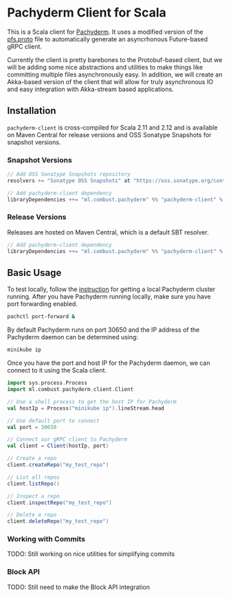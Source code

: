 # Pachyderm Client for Scala

This is a Scala client for [Pachyderm](https://www.pachyderm.io/).
It uses a modified version of the [pfs.proto](https://github.com/pachyderm/pachyderm/blob/master/src/client/pfs/pfs.proto) file
to automatically generate an asyncrhonous Future-based gRPC client.

Currently the client is pretty barebones to the Protobuf-based client,
but we will be adding some nice abstractions and utilities to make
things like committing multiple files asynchronously easy. In addition,
we will create an Akka-based version of the client that will allow for
truly asynchronous IO and easy integration with Akka-stream based
applications.

## Installation

`pachyderm-client` is cross-compiled for Scala 2.11 and 2.12 and is
available on Maven Central for release versions and OSS Sonatype
Snapshots for snapshot versions.

### Snapshot Versions

```sbt
// Add OSS Sonatype Snapshots repository
resolvers += "Sonatype OSS Snapshots" at "https://oss.sonatype.org/content/repositories/snapshots"

// Add pachyderm-client dependency
libraryDependencies ++= "ml.combust.pachyderm" %% "pachyderm-client" % "0.1.0-SNAPSHOT"
```

### Release Versions

Releases are hosted on Maven Central, which is a default SBT resolver.

```sbt
// Add pachyderm-client dependency
libraryDependencies ++= "ml.combust.pachyderm" %% "pachyderm-client" % "0.1.0"
```

## Basic Usage

To test locally, follow the [instruction](http://pachyderm.readthedocs.io/en/stable/getting_started/local_installation.html) for getting a local Pachyderm
cluster running. After you have Pachyderm running locally, make sure you
have port forwarding enabled.

```bash
pachctl port-forward &
```

By default Pachyderm runs on port 30650 and the IP address of the
Pachyderm daemon can be determined using:

```bash
minikube ip
```

Once you have the port and host IP for the Pachyderm daemon, we can
connect to it using the Scala client.

```scala
import sys.process.Process
import ml.combust.pachyderm.client.Client

// Use a shell process to get the host IP for Pachyderm
val hostIp = Process("minikube ip").lineStream.head

// Use default port to connect
val port = 30650

// Connect our gRPC client to Pachyderm
val client = Client(hostIp, port)

// Create a repo
client.createRepo("my_test_repo")

// List all repos
client.listRepo()

// Inspect a repo
client.inspectRepo("my_test_repo")

// Delete a repo
client.deleteRepo("my_test_repo")
```

### Working with Commits

TODO: Still working on nice utilities for simplifying commits

### Block API

TODO: Still need to make the Block API integration
